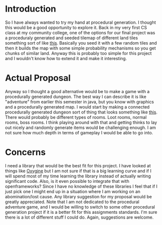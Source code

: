 # Introduction
So I have always wanted to try my hand at procedural generation. I thought this would be a good opportunity to explore it. Back in my very first CS class at my community college, one of the options for our final project was a proceduraly generated and seeded tilemap of different land tiles something sort of like [this](https://gamedev.stackexchange.com/questions/79049/generating-tile-map). Basically you seed it with a few random tiles and then it builds the map with some simple probability mechanisms so you get chunks of similar land. Anyway this is probably too simple for this project and I wouldn't know how to extend it and make it interesting.

# Actual Proposal
Anyway so I thought a good alternative would be to make a game with a procedurally generated dungeon. The best way I can describe it is like "adventure" from earlier this semester in java, but you know with graphics and a procedurally generated map. I would start by making a connected procedurally generated dungeon sort of thing that looks something like [this](https://imgur.com/a/3hnoF). There would probably be different types of rooms. Loot rooms, normal rooms, boss rooms. I think playing around with that and getting thinks to lay out nicely and randomly generate items would be challenging enough. I am not sure how much depth in terms of gameplay I would be able to go into.

# Concerns
I need a library that would be the best fit for this project. I have looked at things like [Oxygine](http://oxygine.org/) but I am not sure if that is a big learning curve and if I will spend most of my time learning the library instead of actually writing significant code. Also, is it even possible to integrate that with openframeworks? Since I have no knowledge of these libraries I feel that if I just pick one I might end up in a situation where I am working on an abomination/lost cause. Any library suggestion for my proposal would be greatly appreciated.  Note that I am not dedicated to the procedural adventure game, and I would be willing to switch to some other procedural generation project if it is a better fit for this assignments standards. I'm sure there is a lot of different stuff I could do. Again, suggestions are welcome.
